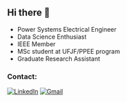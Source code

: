 ## Hi there 👋

- Power Systems Electrical Engineer
- Data Science Enthusiast
- IEEE Member
- MSc student at UFJF/PPEE program 
- Graduate Research Assistant


### Contact:
[![LinkedIn][linkedin-brand]][linkedin-profile-url]
[![Gmail][gmail-brand]][mailto-profile]


<!-- REFERENCE LINKS -->
<!-- LinkedIn -->
[linkedin-brand]: http://img.shields.io/badge/-LinkedIn-0077B5?style=for-the-badge&logo=Linkedin&logoColor=white&link=https://www.linkedin.com/in/leandro-miranda-fahur-machado/
[linkedin-profile-url]: https://www.linkedin.com/in/joaoppeters/

<!-- GMAIL -->
[gmail-brand]: http://img.shields.io/badge/-Gmail-D14836?style=for-the-badge&logo=Gmail&logoColor=white&link=mailto:fahurleandro@gmail.com
[mailto-profile]: mailto:joao.peters@ieee.org
